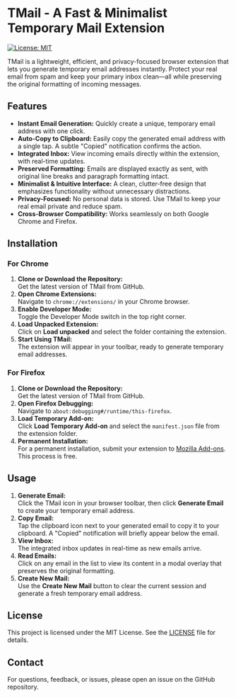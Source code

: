 # TMail - A Fast & Minimalist Temporary Mail Extension

[![License: MIT](https://img.shields.io/badge/License-MIT-blue.svg)](LICENSE)  

TMail is a lightweight, efficient, and privacy-focused browser extension that lets you generate temporary email addresses instantly. Protect your real email from spam and keep your primary inbox clean—all while preserving the original formatting of incoming messages.

## Features

- **Instant Email Generation:** Quickly create a unique, temporary email address with one click.
- **Auto-Copy to Clipboard:** Easily copy the generated email address with a single tap. A subtle "Copied" notification confirms the action.
- **Integrated Inbox:** View incoming emails directly within the extension, with real-time updates.
- **Preserved Formatting:** Emails are displayed exactly as sent, with original line breaks and paragraph formatting intact.
- **Minimalist & Intuitive Interface:** A clean, clutter-free design that emphasizes functionality without unnecessary distractions.
- **Privacy-Focused:** No personal data is stored. Use TMail to keep your real email private and reduce spam.
- **Cross-Browser Compatibility:** Works seamlessly on both Google Chrome and Firefox.

## Installation

### For Chrome

1. **Clone or Download the Repository:**  
   Get the latest version of TMail from GitHub.
2. **Open Chrome Extensions:**  
   Navigate to `chrome://extensions/` in your Chrome browser.
3. **Enable Developer Mode:**  
   Toggle the Developer Mode switch in the top right corner.
4. **Load Unpacked Extension:**  
   Click on **Load unpacked** and select the folder containing the extension.
5. **Start Using TMail:**  
   The extension will appear in your toolbar, ready to generate temporary email addresses.

### For Firefox

1. **Clone or Download the Repository:**  
   Get the latest version of TMail from GitHub.
2. **Open Firefox Debugging:**  
   Navigate to `about:debugging#/runtime/this-firefox`.
3. **Load Temporary Add-on:**  
   Click **Load Temporary Add-on** and select the `manifest.json` file from the extension folder.
4. **Permanent Installation:**  
   For a permanent installation, submit your extension to [Mozilla Add-ons](https://addons.mozilla.org/). This process is free.

## Usage

1. **Generate Email:**  
   Click the TMail icon in your browser toolbar, then click **Generate Email** to create your temporary email address.
2. **Copy Email:**  
   Tap the clipboard icon next to your generated email to copy it to your clipboard. A "Copied" notification will briefly appear below the email.
3. **View Inbox:**  
   The integrated inbox updates in real-time as new emails arrive.
4. **Read Emails:**  
   Click on any email in the list to view its content in a modal overlay that preserves the original formatting.
5. **Create New Mail:**  
   Use the **Create New Mail** button to clear the current session and generate a fresh temporary email address.

## License

This project is licensed under the MIT License. See the [LICENSE](LICENSE) file for details.

## Contact

For questions, feedback, or issues, please open an issue on the GitHub repository.
